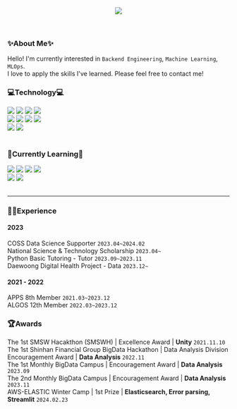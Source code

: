 <!--
**coringcoring/coringcoring** is a ✨ _special_ ✨ repository because its `README.md` (this file) appears on your GitHub profile.

Here are some ideas to get you started:

- 🔭 I’m currently working on ...
- 🌱 I’m currently learning ...
- 👯 I’m looking to collaborate on ...
- 🤔 I’m looking for help with ...
- 💬 Ask me about ...
- 📫 How to reach me: ...
- 😄 Pronouns: ...
- ⚡ Fun fact: ...
<img src="https://img.shields.io/badge/C++-00599C.svg?&style=for-the-badge&logo=C++&logoColor=white"/>
-->

<div align="left">
  <header>
    <img src="https://capsule-render.vercel.app/api?type=waving&color=gradient&height=300&section=header&text=JinYoung%20Kim&fontSize=70"/>
  </header>
  <h3>✨About Me✨</h3>
  Hello! I'm currently interested in <code>Backend Engineering</code>, <code>Machine Learning</code>, <code>MLOps</code>.<br>
  I love to apply the skills I've learned. Please feel free to contact me!
  
  <h3>💻Technology💻</h3>
  <img src="https://img.shields.io/badge/Jupyter-F37626.svg?&style=for-the-badge&logo=Jupyter&logoColor=white"/>
  <img src="https://img.shields.io/badge/googlecolab-F9AB00.svg?&style=for-the-badge&logo=googlecolab&logoColor=white"/>
  <img src="https://img.shields.io/badge/Spring-6DB33F?style=for-the-badge&logo=Spring&logoColor=white"/>
  <img src="https://img.shields.io/badge/SpringBoot-6DB33F?style=for-the-badge&logo=SpringBoot&logoColor=white"/>
  <br>
  <img src="https://img.shields.io/badge/MySQL-4479A1?style=for-the-badge&logo=MySQL&logoColor=white"/>
  <img src="https://img.shields.io/badge/flask-000000?style=for-the-badge&logo=flask&logoColor=white"/>
  <img src="https://img.shields.io/badge/AWS-232F3E?style=for-the-badge&logo=Amazon AWS&logoColor=white"/>
  <img src="https://img.shields.io/badge/elasticsearch-005571?style=for-the-badge&logo=elasticsearch&logoColor=white"/>
  <br>
  <img src="https://img.shields.io/badge/streamlit-FF4B4B1?style=for-the-badge&logo=streamlit&logoColor=white"/>
  <img src="https://img.shields.io/badge/unity-FFFFFF?style=for-the-badge&logo=unity&logoColor=black"/>
  <br><br> 
  <h3>🌱Currently Learning🌱</h3>
  <img src="https://img.shields.io/badge/Spring-6DB33F?style=for-the-badge&logo=Spring&logoColor=white"/>
  <img src="https://img.shields.io/badge/SpringBoot-6DB33F?style=for-the-badge&logo=SpringBoot&logoColor=white"/>
  <img src="https://img.shields.io/badge/MySQL-4479A1?style=for-the-badge&logo=MySQL&logoColor=white"/>
  <img src="https://img.shields.io/badge/AWS-232F3E?style=for-the-badge&logo=Amazon AWS&logoColor=white"/>
  <br>
  <img src="https://img.shields.io/badge/elasticsearch-005571?style=for-the-badge&logo=elasticsearch&logoColor=white"/>
  <img src="https://img.shields.io/badge/postgresql-4169E1?style=for-the-badge&logo=postgresql&logoColor=white"/>
  <br><br>
  <!--
  <br><br><br>
  <img src="https://github-readme-stats.vercel.app/api?username=coringcoring&show_icons=true&theme=dark"/>
  <img src="http://mazassumnida.wtf/api/generate_badge?boj=niwa32329"/> 
  -->
</div>

---

<div align="left">
  <h3>👩‍💻Experience</h3>
  <h4>2023</h4>
  <div style="text-align: left;">
      COSS Data Science Supporter <code>2023.04~2024.02</code><br> 
      National Science & Technology Scholarship <code>2023.04~</code><br>
      Python Basic Tutoring - Tutor <code>2023.09~2023.11</code><br>
      Daewoong Digital Health Project - Data <code>2023.12~</code>
  </div>
  <h4>2021 - 2022 </h4>
  <div style="text-align: left;">
      APPS 8th Member <code>2021.03~2023.12</code><br>
      ALGOS 12th Member <code>2022.03~2023.12</code><br>
  </div>
  <h3>🏆Awards</h3>
  <div style="text-align: left;">
    The 1st SMSW Hacakthon (SMSWH) | Excellence Award | <strong>Unity</strong> <code>2021.11.10</code> <br>
    The 1st Shinhan Financial Group BigData Hackathon | Data Analysis Division Encouragement Award | <strong>Data Analysis</strong> <code>2022.11</code><br>
    The 1st Monthly BigData Campus | Encouragement Award | <strong>Data Analysis</strong> <code>2023.09</code><br>
    The 2nd Monthly BigData Campus | Encouragement Award | <strong>Data Analysis</strong> <code>2023.11</code><br>
    AWS-ELASTIC Winter Camp | 1st Prize | <strong>Elasticsearch, Error parsing, Streamlit</strong> <code>2024.02.23</code>
  </div>
  <!--<a href="https://github.com/coringcoring"><img align="center" style="height:180px" src="https://github-readme-stats.vercel.app/api/top-langs/?username=coringcoring&layout=compact&theme=nord&hide_border=true" /></a> -->
</div>


